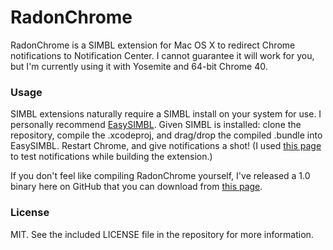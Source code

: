 # RadonChrome
RadonChrome is a SIMBL extension for Mac OS X to redirect Chrome notifications to Notification Center. I cannot guarantee it will work for you, but I'm currently using it with Yosemite and 64-bit Chrome 40.

### Usage
SIMBL extensions naturally require a SIMBL install on your system for use. I personally recommend [EasySIMBL](https://github.com/norio-nomura/EasySIMBL). Given SIMBL is installed: clone the repository, compile the .xcodeproj, and drag/drop the compiled .bundle into EasySIMBL. Restart Chrome, and give notifications a shot! (I used [this page](http://jsbin.com/ziwod/1/edit?html,js,output) to test notifications while building the extension.)

If you don't feel like compiling RadonChrome yourself, I've released a 1.0 binary here on GitHub that you can download from [this page](https://github.com/mathcolo/RadonChrome/releases).

### License
MIT. See the included LICENSE file in the repository for more information.